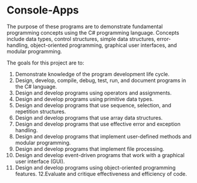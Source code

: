 # Console-Apps


The purpose of these programs are to demonstrate fundamental programming concepts using the C# programming language. Concepts include data types, control structures, simple data structures, error-handling, object-oriented programming, graphical user interfaces, and modular programming.


The goals for this project are to:

1. Demonstrate knowledge of the program development life cycle.
2. Design, develop, compile, debug, test, run, and document programs in the C# language.
3. Design and develop programs using operators and assignments.
4. Design and develop programs using primitive data types.
5. Design and develop programs that use sequence, selection, and repetition structures.
6. Design and develop programs that use array data structures.
7. Design and develop programs that use effective error and exception handling.
8. Design and develop programs that implement user-defined methods and modular programming.
9. Design and develop programs that implement file processing.
10. Design and develop event-driven programs that work with a graphical user interface (GUI).
11. Design and develop programs using object-oriented programming features.
12.Evaluate and critique effectiveness and efficiency of code.
